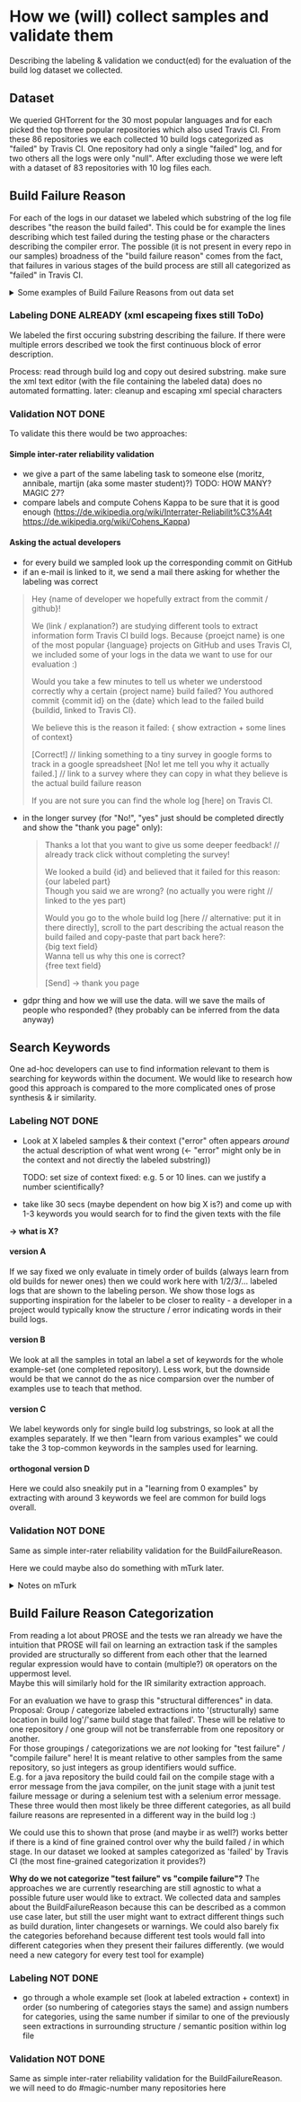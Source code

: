 <!-- <script src="https://gist.github.com/pierrejoubert73/902cc94d79424356a8d20be2b382e1ab.js"></script> -->
<md-style name="github"></md-style>

# How we (will) collect samples and validate them

Describing the labeling & validation we conduct(ed) for the evaluation of the build log dataset we  collected.

## Dataset
We queried GHTorrent for the 30 most popular languages and for each picked the top three popular repositories which also used Travis CI.
From these 86 repositories we each collected 10 build logs categorized as "failed" by Travis CI.
One repository had only a single "failed" log, and for two others all the logs were only "null".
After excluding those we were left with a dataset of 83 repositories with 10 log files each.

## Build Failure Reason

For each of the logs in our dataset we labeled which substring of the log file describes "the reason the build failed".
This could be for example the lines describing which test failed during the testing phase or the characters describing the compiler error.
The possible (it is not present in every repo in our samples) broadness of the "build failure reason" comes from the fact, that failures in various stages of the build process are still all categorized as "failed" in Travis CI.

<details>
  <summary>Some examples of Build Failure Reasons from out data set</summary>

[C++/bitcoin@bitcoin/failed/567118690.log](../tool/samples/C++/bitcoin@bitcoin/failed/567118690.log)
```
src/test/test_framework/util.h seems to be missing the expected include guard:
#ifndef BITCOIN_TEST_TEST_FRAMEWORK_UTIL_H
#define BITCOIN_TEST_TEST_FRAMEWORK_UTIL_H
...
#endif // BITCOIN_TEST_TEST_FRAMEWORK_UTIL_H
        
        ^---- failure generated from test/lint/lint-include-guards.sh
```

[CSS/jgthms@bulma/failed/373686035.log](../tool/samples/CSS/jgthms@bulma/failed/373686035.log)
```
Error: Invalid CSS after ""sass/flex/_all" ": expected media query list, was "/*! it was call..."
on line 7 of bulma.sass
```

[PHP/composer@composer/failed/567101801.log](../tool/samples/PHP/composer@composer/failed/567101801.log)
```
PHP Fatal error:  Class 'Composer\Util\Response' not found in /home/travis/build/composer/composer/src/Composer/Util/RemoteFilesystem.php on line 286
```

[PHP/composer@composer/failed/547576002.log](../tool/samples/PHP/composer@composer/failed/547576002.log)
```
1) Composer\Test\DependencyResolver\SolverTest::testUnsatisfiableRequires
Failed asserting that two strings are equal.
--- Expected
+++ Actual
@@ @@
  - It's a private package and you forgot to add a custom repository to find it
+ - It's a private package and you forgot to configure the required authentication credentials
 
 Read <https://getcomposer.org/doc/articles/troubleshooting.md> for further common problems.'

/home/travis/build/composer/composer/tests/Composer/Test/DependencyResolver/SolverTest.php:717
```

[CSS/twbs@bootstrap/failed/566773003.log](../tool/samples/CSS/twbs@bootstrap/failed/566773003.log)
```
ERROR[39m
Disconnected, because no message in 30000 ms.
        Chrome Mobile 74.0.3729 (Android 8.0.0) ERROR
Disconnected, because no message in 30000 ms.
        Chrome Mobile 74.0.3729 (Android 8.0.0): Executed 0 of 0[31m DISCONNECTED[39m (30.001 secs / 0 secs)
        [91m02 08 2019 03:17:08.751:ERROR [reporter.browserlabs]: [39m✖ Test Disconnected
```

</details>

### Labeling DONE ALREADY (xml escapeing fixes still ToDo)

We labeled the first occuring substring describing the failure. If there were multiple errors described we took the first continuous block of error description.

Process: read through build log and copy out desired substring. make sure the xml text editor (with the file containing the labeled data) does no automated formatting.
later: cleanup and escaping xml special characters

### Validation NOT DONE

To validate this there would be two approaches:

#### Simple inter-rater reliability validation

- we give a part of the same labeling task to someone else (moritz, annibale, martijn (aka some master student)?) TODO: HOW MANY? MAGIC 27?
- compare labels and compute Cohens Kappa to be sure that it is good enough (https://de.wikipedia.org/wiki/Interrater-Reliabilit%C3%A4t https://de.wikipedia.org/wiki/Cohens_Kappa)

#### Asking the actual developers

- for every build we sampled look up the corresponding commit on GitHub
- if an e-mail is linked to it, we send a mail there asking for whether the labeling was correct

> Hey {name of developer we hopefully extract from the commit / github}!
>
> We (link / explanation?) are studying different tools to extract information form Travis CI build logs. Because {proejct name} is one of the most popular {language} projects on GitHub and uses Travis CI, we included some of your logs in the data we want to use for our evaluation :)
>
>Would you take a few minutes to tell us wheter we understood correctly why a certain {project name} build failed?
>You authored commit {commit id} on the {date} which lead to the failed build {buildid, linked to Travis CI}.
>
>We believe this is the reason it failed:
>{ show extraction + some lines of context}
>
>[Correct!] // linking something to a tiny survey in google forms to track in a google spreadsheet
>[No! let me tell you why it actually failed.] // link to a survey where they can copy in what they believe is the actual build failure reason
>
>If you are not sure you can find the whole log [here] on Travis CI.

- in the longer survey (for "No!", "yes" just should be completed directly and show the "thank you page" only):
  >Thanks a lot that you want to give us some deeper feedback! // already track click without completing the survey!
  >
  >We looked a build {id} and believed that it failed for this reason:  
  >{our labeled part}  
  >Though you said we are wrong?  (no actually you were right // linked to the yes part)  
  >
  >Would you go to the whole build log [here // alternative: put it in there directly], scroll to the part describing the actual reason the build failed and copy-paste that part back here?:  
  >{big text field}  
  >Wanna tell us why this one is correct?  
  >{free text field}
  >
  >[Send] -> thank you page
- gdpr thing and how we will use the data. will we save the mails of people who responded? (they probably can be inferred from the data anyway)

## Search Keywords

One ad-hoc developers can use to find information relevant to them is searching for keywords within the document.
We would like to research how good this approach is compared to the more complicated ones of prose synthesis & ir similarity.

### Labeling NOT DONE

- Look at X labeled samples & their context ("error" often appears _around_ the actual description of what went wrong (<- "error" might only be in the context and not directly the labeled substring))

  TODO: set size of context fixed: e.g. 5 or 10 lines. can we justify a number scientifically?

- take like 30 secs (maybe dependent on how big X is?) and come up with 1-3 keywords you would search for to find the given texts with the file

**→ what is X?**

#### version A
If we say fixed we only evaluate in timely order of builds (always learn from old builds for newer ones) then we could work here with 1/2/3/... labeled logs that are shown to the labeling person. We show those logs as supporting inspiration for the labeler to be closer to reality - a developer in a project would typically know the structure / error indicating words in their build logs.
#### version B
We look at all the samples in total an label a set of keywords for the whole example-set (one completed repository). Less work, but the downside would be that we cannot do the as nice comparsion over the number of examples use to teach that method.
#### version C
We label keywords only for single build log substrings, so look at all the examples separately. If we then "learn from various examples" we could take the 3 top-common keywords in the samples used for learning.
#### orthogonal version D
Here we could also sneakily put in a "learning from 0 examples" by extracting with around 3 keywords we feel are common for build logs overall.

### Validation NOT DONE

Same as simple inter-rater reliability validation for the BuildFailureReason.

Here we could maybe also do something with mTurk later.

<details>

  <summary>Notes on mTurk</summary>
  
  [Article on working for mTurk](https://www.theatlantic.com/business/archive/2018/01/amazon-mechanical-turk/551192/): Requesters pay on average 11€ / hour on task, important that time-to-complete estimate is correct/not underestimating!, take idle-time while looking for tasks & webpage loading into account for humane pay

  [Offical pricing documentation](https://requester.mturk.com/pricing): Worker reward is decided by requester, 20% fee to amazon (additional 20% when 10 assignments or more per task), minimum $0.01 per assignment, bonus for good work possible, premium qualification "Employment Industry - Software & IT Services": $0.40, "Job Function - Information Technology": $0.40

  [Paper about other SE reachers experience with mTurk](https://ieeexplore.ieee.org/document/6681365): paying more yields better turnout, though $30/hour IT salary seems not to be necessary, data should be validated to avoid simple clickers though rejecting submissions gives bad rating for requester so care should be applied, tests for subject screenings are sufficiently available

  [Survey about mTurk workers & their computer science background / suitability for studies](https://ieeexplore.ieee.org/document/7809392): sample consistency has significat differences → necessity to run tsudies using multiple study samples, 30% of particpants answered at least one question inconsistently (they asked questions multiple times to the same people), most workers payment driven, 24% with CS/IT background

  [nice paper explaining how HITs are built up and some techniques](https://pdfs.semanticscholar.org/4922/fc941be374c09ab0c432466e7da52747b872.pdf)  
  [some slides with insights about another CS survey](https://kstolee.github.io/presentations/esem2010slides.pdf)

  **Sketch:** (labeling keywords, version C (each labeled extraction separately))
  - start the HIT (Human Intelligence Task) with a small description of the task upfront with 1/2 examples. Showing samples & context + possible keywords that fit (should we also give access to the whole file?)  
  might take about 2 mins to read
  - assignment: give a sample & context and ask for 1-3 good keywords  
  give 8 tasks for each introduction (even & two more means paying more to amazon)  
  give 30 seconds to complete each assignment (excluded loading time (can you configure that?), if whole file is given as context maybe double?)  
  // maybe paying more or combining several labels in examples is useful here to turn down introduction time
  - total: 6 minutes. with $11/hour this would mean offering $1.1 to the workers, paying $1.32 + eventual premium qualification fees in total
  - for labeling keywords, version C in total we would need 83*10 assignments, so 315 HITs, costing $415.8 if we give each labeling task once
  -> papers suggest that it is useful to give tasks to multiple workers for quality control

</details>

## Build Failure Reason Categorization

From reading a lot about PROSE and the tests we ran already we have the intuition that PROSE will fail on learning an extraction task if the samples provided are structurally so different from each other that the learned regular expression would have to contain (multiple?) `OR` operators on the uppermost level.  
Maybe this will similarly hold for the IR similarity extraction approach.

For an evaluation we have to grasp this "structural differences" in data.  
Proposal: Group / categorize labeled extractions into '(structurally) same location in build log'/'same build stage that failed'. These will be relative to one repository / one group will not be transferrable from one repository or another.  
For those groupings / categorizations we are _not_ looking for "test failure" / "compile failure" here! It is meant relative to other samples from the same repository, so just integers as group identifiers would suffice.  
E.g. for a java repository the build could fail on the compile stage with a error message from the java compiler, on the junit stage with a junit test failure message or during a selenium test with a selenium error message. These three would then most likely be three different categories, as all build failure reasons are represented in a different way in the build log :)

We could use this to shown that prose (and maybe ir as well?) works better if there is a kind of fine grained control over why the build failed / in which stage. In our dataset we looked at samples categorized as 'failed' by Travis CI (the most fine-grained categorization it provides?)

**Why do we not categorize "test failure" vs "compile failure"?** 
The approaches we are currently researching are still agnostic to what a possible future user would like to extract. We collected data and samples about the BuildFailureReason because this can be described as a common use case later, but still the user might want to extract different things such as build duration, linter changesets or warnings. We could also barely fix the categories beforehand because different test tools would fall into different categories when they present their failures differently. (we would need a new category for every test tool for example)

### Labeling NOT DONE

- go through a whole example set (look at labeled extraction + context) in order (so numbering of categories stays the same) and assign numbers for categories, using the same number if similar to one of the previously seen extractions in surrounding structure / semantic position within log file

### Validation NOT DONE

Same as simple inter-rater reliability validation for the BuildFailureReason.
we will need to do #magic-number many repositories here
